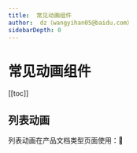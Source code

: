 ```yaml
---
title:  常见动画组件
author:  dz（wangyihan05@baidu.com）
sidebarDepth: 0
---
```


# 常见动画组件

[[toc]]

## 列表动画

列表动画在产品文档类型页面使用：
<ani-list/>


